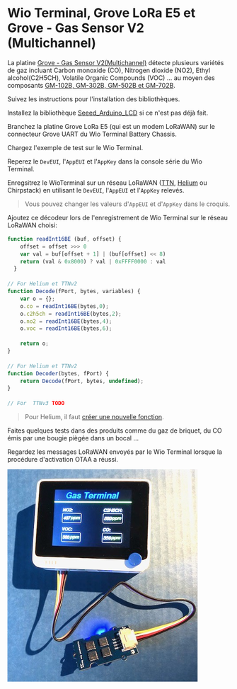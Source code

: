 # Wio Terminal, Grove LoRa E5 et Grove - Gas Sensor V2 (Multichannel)

La platine [Grove - Gas Sensor V2(Multichannel)](https://wiki.seeedstudio.com/Grove-Multichannel-Gas-Sensor-V2/) détecte plusieurs variétés de gaz incluant Carbon monoxide (CO), Nitrogen dioxide (NO2), Ethyl alcohol(C2H5CH), Volatile Organic Compounds (VOC) ... au moyen des composants [GM-102B, GM-302B, GM-502B et GM-702B](https://www.cnwinsen.com/products/MEMS-sensor).

Suivez les instructions pour l'installation des bibliothèques.

Installez la bibliothèque [Seeed_Arduino_LCD](https://wiki.seeedstudio.com/Wio-Terminal-LCD-Overview/) si ce n'est pas déjà fait.

Branchez la platine Grove LoRa E5 (qui est un modem LoRaWAN) sur le connecteur Grove UART du Wio Terminal Battery Chassis.

Chargez l'exemple de test sur le Wio Terminal.

Reperez le `DevEUI`, l'`AppEUI` et l'`AppKey` dans la console série du Wio Terminal.

Enregsitrez le WioTerminal sur un réseau LoRaWAN ([TTN](https://console.cloud.thethings.network/), [Helium](https://console.helium.com/) ou Chirpstack) en utilisant le `DevEUI`, l'`AppEUI` et l'`AppKey` relevés.

> Vous pouvez changer les valeurs d'`AppEUI` et d'`AppKey` dans le croquis.

Ajoutez ce décodeur lors de l'enregistrement de Wio Terminal sur le réseau LoRaWAN choisi:

```javascript
function readInt16BE (buf, offset) {
    offset = offset >>> 0
    var val = buf[offset + 1] | (buf[offset] << 8)
    return (val & 0x8000) ? val | 0xFFFF0000 : val
  }

// For Helium et TTNv2
function Decode(fPort, bytes, variables) {
    var o = {};  
    o.co = readInt16BE(bytes,0);
    o.c2h5ch = readInt16BE(bytes,2);
    o.no2 = readInt16BE(bytes,4);
    o.voc = readInt16BE(bytes,6);
    
    return o;
}

// For Helium et TTNv2
function Decoder(bytes, fPort) {
    return Decode(fPort, bytes, undefined);
}

// For  TTNv3 TODO

```

> Pour Helium, il faut [créer une nouvelle fonction](https://console.helium.com/functions).

Faites quelques tests dans des produits comme du gaz de briquet, du CO émis par une bougie piègée dans un bocal ...

Regardez les messages LoRaWAN envoyés par le Wio Terminal lorsque la procédure d'activation OTAA a réussi.

![Grove-Multichannel-Gas-Sensor-V2 Wio](./Grove-Multichannel-Gas-Sensor-V2-Wio.jpg)



